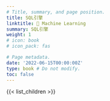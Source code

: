 ```yaml
---
# Title, summary, and page position.
title: SQL引擎 
linktitle: 🤖 Machine Learning
summary: SQL引擎 
weight: 1
# icon: book
# icon_pack: fas

# Page metadata.
date: '2022-06-15T00:00:00Z'
type: book # Do not modify.
toc: false
---
```


{{< list_children >}}
